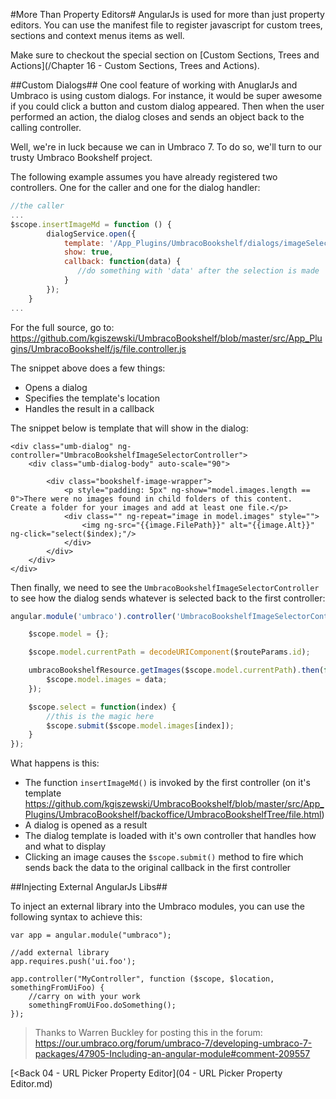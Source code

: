 #More Than Property Editors#
AngularJs is used for more than just property editors.  You can use the manifest file to register javascript for custom trees, sections and context menus items as well.

Make sure to checkout the special section on [Custom Sections, Trees and Actions](/Chapter 16 - Custom Sections, Trees and Actions).

##Custom Dialogs##
One cool feature of working with AnuglarJs and Umbraco is using custom dialogs.  For instance, it would be super awesome if you could click a button and custom dialog appeared.  Then when the user performed an action, the dialog closes and sends an object back to the calling controller.

Well, we're in luck because we can in Umbraco 7.  To do so, we'll turn to our trusty Umbraco Bookshelf project.

The following example assumes you have already registered two controllers.  One for the caller and one for the dialog handler:

```js
//the caller
...
$scope.insertImageMd = function () {
        dialogService.open({
            template: '/App_Plugins/UmbracoBookshelf/dialogs/imageSelector.html',
            show: true,
            callback: function(data) {
               //do something with 'data' after the selection is made
            }
        });
    }
...
```
For the full source, go to: https://github.com/kgiszewski/UmbracoBookshelf/blob/master/src/App_Plugins/UmbracoBookshelf/js/file.controller.js

The snippet above does a few things:
* Opens a dialog
* Specifies the template's location
* Handles the result in a callback

The snippet below is template that will show in the dialog:
```
<div class="umb-dialog" ng-controller="UmbracoBookshelfImageSelectorController">
    <div class="umb-dialog-body" auto-scale="90">

        <div class="bookshelf-image-wrapper">
            <p style="padding: 5px" ng-show="model.images.length == 0">There were no images found in child folders of this content.  Create a folder for your images and add at least one file.</p>
            <div class="" ng-repeat="image in model.images" style="">
                <img ng-src="{{image.FilePath}}" alt="{{image.Alt}}" ng-click="select($index);"/>
            </div>
        </div>
    </div>
</div>
```

Then finally, we need to see the `UmbracoBookshelfImageSelectorController` to see how the dialog sends whatever is selected back to the first controller:

```js
angular.module('umbraco').controller('UmbracoBookshelfImageSelectorController', function ($scope, $routeParams, umbracoBookshelfResource) {

    $scope.model = {};

    $scope.model.currentPath = decodeURIComponent($routeParams.id);

    umbracoBookshelfResource.getImages($scope.model.currentPath).then(function(data) {
        $scope.model.images = data;
    });

    $scope.select = function(index) {
        //this is the magic here
        $scope.submit($scope.model.images[index]);
    }
});
```

What happens is this:
* The function `insertImageMd()` is invoked by the first controller (on it's template https://github.com/kgiszewski/UmbracoBookshelf/blob/master/src/App_Plugins/UmbracoBookshelf/backoffice/UmbracoBookshelfTree/file.html)
* A dialog is opened as a result
* The dialog template is loaded with it's own controller that handles how and what to display
* Clicking an image causes the `$scope.submit()` method to fire which sends back the data to the original callback in the first controller

##Injecting External AngularJs Libs##

To inject an external library into the Umbraco modules, you can use the following syntax to achieve this:

```
var app = angular.module("umbraco");

//add external library
app.requires.push('ui.foo'); 

app.controller("MyController", function ($scope, $location, somethingFromUiFoo) {
    //carry on with your work
    somethingFromUiFoo.doSomething();
});
```
>Thanks to Warren Buckley for posting this in the forum: https://our.umbraco.org/forum/umbraco-7/developing-umbraco-7-packages/47905-Including-an-angular-module#comment-209557

[<Back 04 - URL Picker Property Editor](04 - URL Picker Property Editor.md)